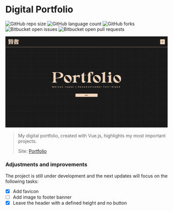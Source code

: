 # Digital Portfolio

![GitHub repo size](https://img.shields.io/github/repo-size/MarcosAlves90/portfolio-digital-v2?style=for-the-badge)
![GitHub language count](https://img.shields.io/github/languages/count/MarcosAlves90/portfolio-digital-v2?style=for-the-badge)
![GitHub forks](https://img.shields.io/github/forks/MarcosAlves90/portfolio-digital-v2?style=for-the-badge)
![Bitbucket open issues](https://img.shields.io/bitbucket/issues/MarcosAlves90/portfolio-digital-v2?style=for-the-badge)
![Bitbucket open pull requests](https://img.shields.io/bitbucket/pr-raw/MarcosAlves90/portfolio-digital-v2?style=for-the-badge)

<img src="public/readme_details/inicio_do_site.png" alt="Página inicial da plataforma">

> My digital portfolio, created with Vue.js, highlights my most important projects.
>
> Site: [Portfolio](https://marcos-lopes-portfolio.vercel.app)

### Adjustments and improvements

The project is still under development and the next updates will focus on the following tasks:

- [x] Add favicon
- [ ] Add image to footer banner
- [x] Leave the header with a defined height and no button
